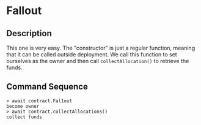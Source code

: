 # Fallout

## Description

This one is very easy. The "constructor" is just a regular function, meaning
that it can be called outside deployment. We call this function to set ourselves
as the owner and then call `collectAllocation()` to retrieve the funds.

## Command Sequence

```
> await contract.Fal1out
become owner
> await contract.collectAllocations()
collect funds
```
